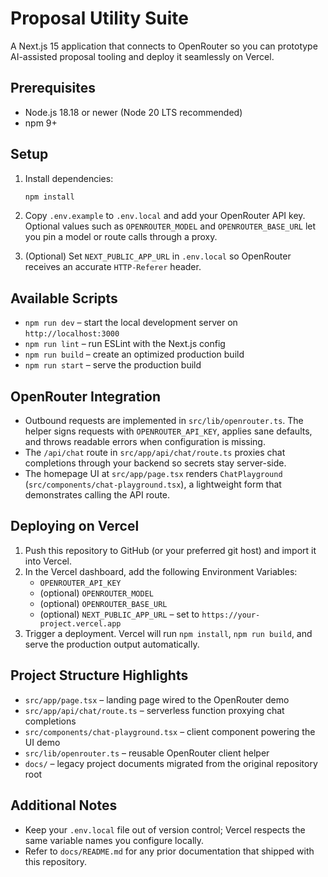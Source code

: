 # Proposal Utility Suite

A Next.js 15 application that connects to OpenRouter so you can prototype AI-assisted proposal tooling and deploy it seamlessly on Vercel.

## Prerequisites

- Node.js 18.18 or newer (Node 20 LTS recommended)
- npm 9+

## Setup

1. Install dependencies:

   ```bash
   npm install
   ```

2. Copy `.env.example` to `.env.local` and add your OpenRouter API key. Optional values such as `OPENROUTER_MODEL` and `OPENROUTER_BASE_URL` let you pin a model or route calls through a proxy.
3. (Optional) Set `NEXT_PUBLIC_APP_URL` in `.env.local` so OpenRouter receives an accurate `HTTP-Referer` header.

## Available Scripts

- `npm run dev` – start the local development server on `http://localhost:3000`
- `npm run lint` – run ESLint with the Next.js config
- `npm run build` – create an optimized production build
- `npm run start` – serve the production build

## OpenRouter Integration

- Outbound requests are implemented in `src/lib/openrouter.ts`. The helper signs requests with `OPENROUTER_API_KEY`, applies sane defaults, and throws readable errors when configuration is missing.
- The `/api/chat` route in `src/app/api/chat/route.ts` proxies chat completions through your backend so secrets stay server-side.
- The homepage UI at `src/app/page.tsx` renders `ChatPlayground` (`src/components/chat-playground.tsx`), a lightweight form that demonstrates calling the API route.

## Deploying on Vercel

1. Push this repository to GitHub (or your preferred git host) and import it into Vercel.
2. In the Vercel dashboard, add the following Environment Variables:
   - `OPENROUTER_API_KEY`
   - (optional) `OPENROUTER_MODEL`
   - (optional) `OPENROUTER_BASE_URL`
   - (optional) `NEXT_PUBLIC_APP_URL` – set to `https://your-project.vercel.app`
3. Trigger a deployment. Vercel will run `npm install`, `npm run build`, and serve the production output automatically.

## Project Structure Highlights

- `src/app/page.tsx` – landing page wired to the OpenRouter demo
- `src/app/api/chat/route.ts` – serverless function proxying chat completions
- `src/components/chat-playground.tsx` – client component powering the UI demo
- `src/lib/openrouter.ts` – reusable OpenRouter client helper
- `docs/` – legacy project documents migrated from the original repository root

## Additional Notes

- Keep your `.env.local` file out of version control; Vercel respects the same variable names you configure locally.
- Refer to `docs/README.md` for any prior documentation that shipped with this repository.
